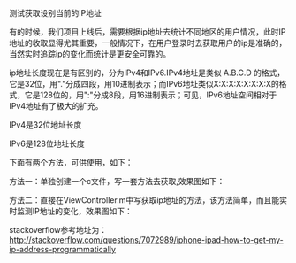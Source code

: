 
测试获取设别当前的IP地址

有的时候，我们项目上线后，需要根据ip地址去统计不同地区的用户情况，此时IP地址的收取显得尤其重要，一般情况下，在用户登录时去获取用户的ip是准确的，当然实时追踪ip的变化而统计是更安全可靠的。

ip地址长度现在是有区别的，分为IPv4和IPv6.IPv4地址是类似 A.B.C.D 的格式，它是32位，用\".\"分成四段，用10进制表示；而IPv6地址类似X:X:X:X:X:X:X:X的格式，它是128位的，用\":\"分成8段，用16进制表示；可见，IPv6地址空间相对于IPv4地址有了极大的扩充。

IPv4是32位地址长度

IPv6是128位地址长度


下面有两个方法，可供使用，如下：

方法一：单独创建一个c文件，写一套方法去获取,效果图如下：


方法二：直接在ViewController.m中写获取ip地址的方法，该方法简单，而且能实时监测IP地址的变化，效果图如下：

stackoverflow参考地址为：http://stackoverflow.com/questions/7072989/iphone-ipad-how-to-get-my-ip-address-programmatically

